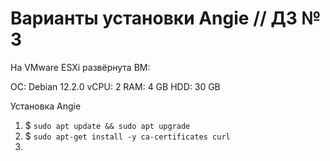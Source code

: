 # Варианты установки Angie // ДЗ № 3

На VMware ESXi развёрнута ВМ:

ОС: Debian 12.2.0
vCPU: 2
RAM: 4 GB
HDD: 30 GB

Установка Angie

1. $ `sudo apt update && sudo apt upgrade`
2. $ `sudo apt-get install -y ca-certificates curl`
3. 
